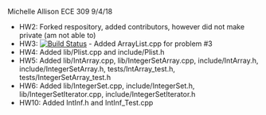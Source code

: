 Michelle Allison
ECE 309
9/4/18
* HW2: Forked respository, added contributors, however did not make private (am not able to)
* HW3: [![Build Status](https://travis-ci.com/mallisonNCSU/ece309-fall18-malliso.svg?token=Sk3sy9yHatoUW3epYZzC&branch=master)](https://travis-ci.com/mallisonNCSU/ece309-fall18-malliso) - Added ArrayList.cpp for problem #3
* HW4: Added lib/Plist.cpp and include/Plist.h
* HW5: Added lib/IntArray.cpp, lib/IntegerSetArray.cpp, include/IntArray.h, include/IntegerSetArray.h, tests/IntArray_test.h, tests/IntegerSetArray_test.h
* HW6: Added lib/IntegerSet.cpp, include/IntegerSet.h, lib/IntegerSetIterator.cpp, include/IntegerSetIterator.h
* HW10: Added IntInf.h and IntInf_Test.cpp
